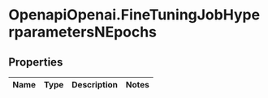# OpenapiOpenai.FineTuningJobHyperparametersNEpochs

## Properties

Name | Type | Description | Notes
------------ | ------------- | ------------- | -------------



